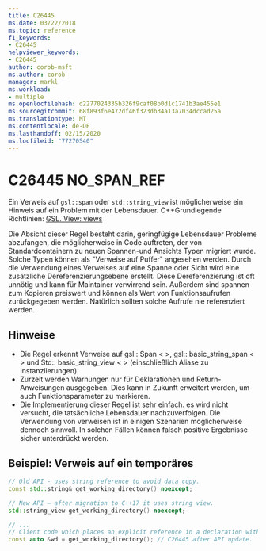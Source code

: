 ```yaml
---
title: C26445
ms.date: 03/22/2018
ms.topic: reference
f1_keywords:
- C26445
helpviewer_keywords:
- C26445
author: corob-msft
ms.author: corob
manager: markl
ms.workload:
- multiple
ms.openlocfilehash: d2277024335b326f9caf08b0d1c1741b3ae455e1
ms.sourcegitcommit: 68f893f6e472df46f323db34a13a7034dccad25a
ms.translationtype: MT
ms.contentlocale: de-DE
ms.lasthandoff: 02/15/2020
ms.locfileid: "77270540"
---
```

# <a name="c26445-no_span_ref"></a>C26445 NO_SPAN_REF
Ein Verweis auf `gsl::span` oder `std::string_view` ist möglicherweise ein Hinweis auf ein Problem mit der Lebensdauer.
C++Grundlegende Richtlinien: [GSL. View: views](https://github.com/isocpp/CppCoreGuidelines/blob/master/CppCoreGuidelines.md#gslview-views)

Die Absicht dieser Regel besteht darin, geringfügige Lebensdauer Probleme abzufangen, die möglicherweise in Code auftreten, der von Standardcontainern zu neuen Spannen-und Ansichts Typen migriert wurde. Solche Typen können als "Verweise auf Puffer" angesehen werden. Durch die Verwendung eines Verweises auf eine Spanne oder Sicht wird eine zusätzliche Dereferenzierungsebene erstellt. Diese Dereferenzierung ist oft unnötig und kann für Maintainer verwirrend sein. Außerdem sind spannen zum Kopieren preiswert und können als Wert von Funktionsaufrufen zurückgegeben werden. Natürlich sollten solche Aufrufe nie referenziert werden.

## <a name="remarks"></a>Hinweise

- Die Regel erkennt Verweise auf gsl:: Span < >, gsl:: basic_string_span < > und Std:: basic_string_view < > (einschließlich Aliase zu Instanziierungen).
- Zurzeit werden Warnungen nur für Deklarationen und Return-Anweisungen ausgegeben. Dies kann in Zukunft erweitert werden, um auch Funktionsparameter zu markieren.
- Die Implementierung dieser Regel ist sehr einfach. es wird nicht versucht, die tatsächliche Lebensdauer nachzuverfolgen. Die Verwendung von verweisen ist in einigen Szenarien möglicherweise dennoch sinnvoll. In solchen Fällen können falsch positive Ergebnisse sicher unterdrückt werden.

## <a name="example-reference-to-a-temporary"></a>Beispiel: Verweis auf ein temporäres

```cpp
// Old API - uses string reference to avoid data copy.
const std::string& get_working_directory() noexcept;

// New API – after migration to C++17 it uses string view.
std::string_view get_working_directory() noexcept;

// ...
// Client code which places an explicit reference in a declaration with auto specifier.
const auto &wd = get_working_directory(); // C26445 after API update.
```
